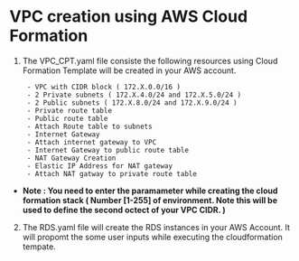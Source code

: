 # VPC creation using AWS Cloud Formation 

 1. The VPC_CPT.yaml file consiste the following resources using Cloud Formation Template will be created in your AWS account.

		 - VPC with CIDR block ( 172.X.0.0/16 )
		 - 2 Private subnets ( 172.X.4.0/24 and 172.X.5.0/24 )
		 - 2 Public subnets ( 172.X.8.0/24 and 172.X.9.0/24 )
		 - Private route table
		 - Public route table
		 - Attach Route table to subnets
		 - Internet Gateway
		 - Attach internet gateway to VPC
		 - Internet Gateway to public route table
		 - NAT Gateway Creation 
		 - Elastic IP Address for NAT gateway
		 - Attach NAT gatway to private route table

- **Note : You need to enter the paramameter while creating the cloud formation stack ( Number [1-255] of environment. Note this will be used to define the second octect of your VPC CIDR. )**

2. The RDS.yaml file will create the RDS instances in your AWS Account. It will propomt the some user inputs while executing the cloudformation tempate.
